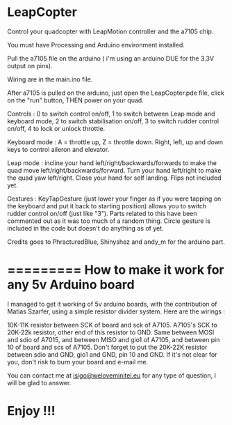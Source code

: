 LeapCopter
==========

Control your quadcopter with LeapMotion controller and the a7105 chip.

You must have Processing and Arduino environment installed.

Pull the a7105 file on the arduino ( i'm using an arduino DUE for the 3.3V output on pins). 

Wiring are in the main.ino file.

After a7105 is pulled on the arduino, just open the LeapCopter.pde file, click on the "run" button, THEN power on your quad.

Controls : 0 to switch control on/off, 1 to switch between Leap mode and keyboard mode, 2 to switch stabilisation on/off, 3 to switch rudder control on/off, 4 to lock or unlock throttle.

Keyboard mode : A = throttle up, Z = throttle down. Right, left, up and down keys to control aileron and elevator.

Leap mode : incline your hand left/right/backwards/forwards to make the quad move left/right/backwards/forward. Turn your hand left/right to make the quad yaw left/right. Close your hand for self landing. Flips not included yet.

Gestures : KeyTapGesture (just lower your finger as if you were tapping on the keyboard and put it back to starting position) allows you to switch rudder control on/off (just like "3"). Parts related to this have been commented out as it was too much of a random thing.
Circle gesture is included in the code but doesn't do anything as of yet.

Credits goes to PhracturedBlue, Shinyshez and andy_m for the arduino part.

========= 
How to make it work for any 5v Arduino board 
=========

I managed to get it working of 5v arduino boards, with the contribution of Matias Szarfer, using a simple resistor divider system.
Here are the wirings :

10K-11K resistor between SCK of board and sck of A7105. 
A7105's SCK to 20K-22k resistor, other end of this resistor to GND.
Same between MOSI and sdio of A7015, and between MISO and  gio1 of A7105, and between pin 10 of board and scs of A7105. 
Don't forget to put the 20K-22K resistor between sdio and GND, gio1 and GND, pin 10 and GND. 
If it's not clear for you, don't risk to burn your board and e-mail me.

You can contact me at isigo@weloveminitel.eu for any type of question, I will be glad to answer.


Enjoy !!!
=========

